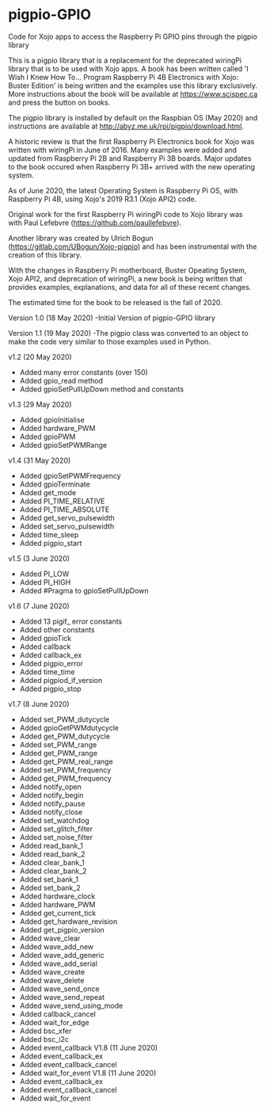 # pigpio-GPIO
Code for Xojo apps to access the Raspberry Pi GPIO pins through the pigpio library

This is a pigpio library that is a replacement for the deprecated wiringPi library that
is to be used with Xojo apps. A book has been written called 'I Wish I Knew How To...
Program Raspberry Pi 4B Electronics with Xojo: Buster Edition' is being written and the 
examples use this library exclusively. More instructions about the book will be available
at https://www.scispec.ca and press the button on books.

The pigpio library is installed by default on the Raspbian OS (May 2020) and instructions 
are available at http://abyz.me.uk/rpi/pigpio/download.html.

A historic review is that the first Raspberry Pi Electronics book for Xojo was written
with wiringPi in June of 2016. Many examples were added and updated from Raspberry Pi 2B and
Raspberry Pi 3B boards. Major updates to the book occured when Raspberry Pi 3B+ arrived with
the new operating system. 

As of June 2020, the latest Operating System is Raspberry Pi OS, with Raspberry Pi 4B, 
using Xojo's 2019 R3.1 (Xojo API2) code. 

Original work for the first Raspberry Pi wiringPi code to Xojo library was with Paul Lefebvre 
(https://github.com/paullefebvre). 

Another library was created by Ulrich Bogun (https://gitlab.com/UBogun/Xojo-pigpio)
and has been instrumental with the creation of this library.

With the changes in Raspberry Pi motherboard, Buster Opeating System, Xojo API2, and deprecation
of wiringPi, a new book is being written that provides examples, explanations, and 
data for all of these recent changes. 

The estimated time for the book to be released is the fall of 2020. 

Version 1.0 (18 May 2020)
-Initial Version of pigpio-GPIO library

Version 1.1 (19 May 2020)
-The pigpio class was converted to an object to make the code very similar to 
those examples used in Python. 

v1.2 (20 May 2020)
- Added many error constants (over 150)
- Added gpio_read method
- Added gpioSetPullUpDown method and constants

v1.3 (29 May 2020)
- Added gpioInitialise
- Added hardware_PWM
- Added gpioPWM
- Added gpioSetPWMRange

v1.4 (31 May 2020)
- Added gpioSetPWMFrequency
- Added gpioTerminate
- Added get_mode
- Added PI_TIME_RELATIVE
- Added PI_TIME_ABSOLUTE
- Added get_servo_pulsewidth
- Added set_servo_pulsewidth
- Added time_sleep
- Added pigpio_start

v1.5 (3 June 2020)
- Added PI_LOW
- Added PI_HIGH
- Added #Pragma to gpioSetPullUpDown

v1.6 (7 June 2020)
 - Added 13 pigif_ error constants
 - Added other constants
 - Added gpioTick
 - Added callback
 - Added callback_ex
 - Added pigpio_error
 - Added time_time
 - Added pigpiod_if_version
 - Added pigpio_stop
 
 v1.7 (8 June 2020)
 - Added set_PWM_dutycycle
 - Added gpioGetPWMdutycycle
 - Added get_PWM_dutycycle
 - Added set_PWM_range
 - Added get_PWM_range
 - Added get_PWM_real_range
 - Added set_PWM_frequency
 - Added get_PWM_frequency
 - Added notify_open
 - Added notify_begin
 - Added notify_pause
 - Added notify_close
 - Added set_watchdog
 - Added set_glitch_filter
 - Added set_noise_filter
 - Added read_bank_1
 - Added read_bank_2
 - Added clear_bank_1
 - Added clear_bank_2
 - Added set_bank_1
 - Added set_bank_2
 - Added hardware_clock
 - Added hardware_PWM
 - Added get_current_tick
 - Added get_hardware_revision
 - Added get_pigpio_version
 - Added wave_clear
 - Added wave_add_new
 - Added wave_add_generic
 - Added wave_add_serial
 - Added wave_create
 - Added wave_delete
 - Added wave_send_once
 - Added wave_send_repeat
 - Added wave_send_using_mode
 - Added callback_cancel
 - Added wait_for_edge
 - Added bsc_xfer 
 - Added bsc_i2c
 - Added event_callback
V1.8 (11 June 2020)
 - Added event_callback_ex
 - Added event_callback_cancel
 - Added wait_for_event
V1.8 (11 June 2020)
 - Added event_callback_ex
 - Added event_callback_cancel
 - Added wait_for_event
